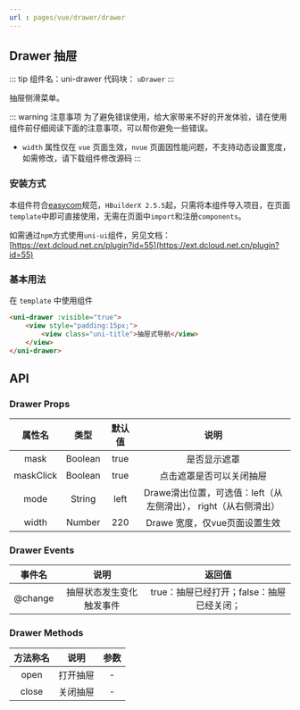 ```yaml
---
url : pages/vue/drawer/drawer
---
```


## Drawer 抽屉
::: tip 组件名：uni-drawer
代码块： `uDrawer`
:::

抽屉侧滑菜单。

::: warning 注意事项
为了避免错误使用，给大家带来不好的开发体验，请在使用组件前仔细阅读下面的注意事项，可以帮你避免一些错误。
- `width` 属性仅在 `vue` 页面生效，`nvue` 页面因性能问题，不支持动态设置宽度，如需修改，请下载组件修改源码
:::

### 安装方式

本组件符合[easycom](https://uniapp.dcloud.io/collocation/pages?id=easycom)规范，`HBuilderX 2.5.5`起，只需将本组件导入项目，在页面`template`中即可直接使用，无需在页面中`import`和注册`components`。

如需通过`npm`方式使用`uni-ui`组件，另见文档：[https://ext.dcloud.net.cn/plugin?id=55](https://ext.dcloud.net.cn/plugin?id=55)

### 基本用法


在 ``template`` 中使用组件

```html
<uni-drawer :visible="true">
    <view style="padding:15px;">
        <view class="uni-title">抽屉式导航</view>
    </view>
</uni-drawer>
```

## API

### Drawer Props

|属性名			|类型	|默认值	|说明															|
|:-:			|:-:	|:-:	|:-:															|
|mask			|Boolean|true	|是否显示遮罩													|
|maskClick		|Boolean|true	|点击遮罩是否可以关闭抽屉										|
|mode			|String	|left	|Drawe滑出位置，可选值：left（从左侧滑出）， right（从右侧滑出）|
|width			|Number	|220	|Drawe 宽度，仅vue页面设置生效									|




### Drawer Events

|事件名	|说明				|返回值	|
|:-:		|:-:				|:-:	|
|@change|抽屉状态发生变化触发事件	|true：抽屉已经打开；false：抽屉已经关闭；	|

### Drawer Methods

|方法称名	|说明		|参数|
|:-:		|:-:		|:-:|
|open		|打开抽屉	|-|
|close	|关闭抽屉	|-|


